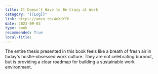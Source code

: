 ```yaml
---
title: It Doesn't Have to Be Crazy at Work
category: "[[Log]]"
link: https://amzn.to/4eXdYfH
date: 2023-09-03
type: book
recommended: True
local-title: 
---
```

The entire thesis presented in this book feels like a breath of fresh air in today's hustle-obsessed work culture. They are not celebrating burnout, but is providing a clear roadmap for building a sustainable work environment.